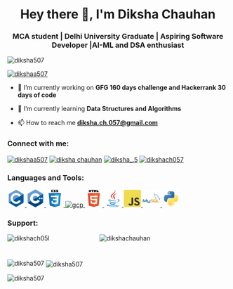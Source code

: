 <h1 align="center">Hey there 👋, I'm Diksha Chauhan</h1>
<h3 align="center">MCA student | Delhi University Graduate | Aspiring Software Developer |AI-ML and DSA enthusiast</h3>

<p align="left"> <img src="https://komarev.com/ghpvc/?username=diksha507&label=Profile%20views&color=0e75b6&style=flat" alt="diksha507" /> </p>

<p align="left"> <a href="https://twitter.com/dikshaa507" target="blank"><img src="https://img.shields.io/twitter/follow/dikshaa507?logo=twitter&style=for-the-badge" alt="dikshaa507" /></a> </p>

- 🔭 I’m currently working on **GFG 160 days challenge and Hackerrank 30 days of code**

- 🌱 I’m currently learning **Data Structures and Algorithms**

- 📫 How to reach me **diksha.ch.057@gmail.com**

<h3 align="left">Connect with me:</h3>
<p align="left">
<a href="https://twitter.com/dikshaa507" target="blank"><img align="center" src="https://raw.githubusercontent.com/rahuldkjain/github-profile-readme-generator/master/src/images/icons/Social/twitter.svg" alt="dikshaa507" height="30" width="40" /></a>
<a href="https://linkedin.com/in/diksha-chauhan-275044227" target="blank"><img align="center" src="https://raw.githubusercontent.com/rahuldkjain/github-profile-readme-generator/master/src/images/icons/Social/linked-in-alt.svg" alt="diksha chauhan" height="30" width="40" /></a>
<a href="https://instagram.com/diksha_.5" target="blank"><img align="center" src="https://raw.githubusercontent.com/rahuldkjain/github-profile-readme-generator/master/src/images/icons/Social/instagram.svg" alt="diksha_.5" height="30" width="40" /></a>
<a href="https://auth.geeksforgeeks.org/user/dikshach057" target="blank"><img align="center" src="https://raw.githubusercontent.com/rahuldkjain/github-profile-readme-generator/master/src/images/icons/Social/geeks-for-geeks.svg" alt="dikshach057" height="30" width="40" /></a>
</p>

<h3 align="left">Languages and Tools:</h3>
<p align="left"> <a href="https://www.cprogramming.com/" target="_blank" rel="noreferrer"> <img src="https://raw.githubusercontent.com/devicons/devicon/master/icons/c/c-original.svg" alt="c" width="40" height="40"/> </a> <a href="https://www.w3schools.com/cpp/" target="_blank" rel="noreferrer"> <img src="https://raw.githubusercontent.com/devicons/devicon/master/icons/cplusplus/cplusplus-original.svg" alt="cplusplus" width="40" height="40"/> </a> <a href="https://www.w3schools.com/css/" target="_blank" rel="noreferrer"> <img src="https://raw.githubusercontent.com/devicons/devicon/master/icons/css3/css3-original-wordmark.svg" alt="css3" width="40" height="40"/> </a> <a href="https://cloud.google.com" target="_blank" rel="noreferrer"> <img src="https://www.vectorlogo.zone/logos/google_cloud/google_cloud-icon.svg" alt="gcp" width="40" height="40"/> </a> <a href="https://www.w3.org/html/" target="_blank" rel="noreferrer"> <img src="https://raw.githubusercontent.com/devicons/devicon/master/icons/html5/html5-original-wordmark.svg" alt="html5" width="40" height="40"/> </a> <a href="https://www.java.com" target="_blank" rel="noreferrer"> <img src="https://raw.githubusercontent.com/devicons/devicon/master/icons/java/java-original.svg" alt="java" width="40" height="40"/> </a> <a href="https://developer.mozilla.org/en-US/docs/Web/JavaScript" target="_blank" rel="noreferrer"> <img src="https://raw.githubusercontent.com/devicons/devicon/master/icons/javascript/javascript-original.svg" alt="javascript" width="40" height="40"/> </a> <a href="https://www.mysql.com/" target="_blank" rel="noreferrer"> <img src="https://raw.githubusercontent.com/devicons/devicon/master/icons/mysql/mysql-original-wordmark.svg" alt="mysql" width="40" height="40"/> </a> <a href="https://www.python.org" target="_blank" rel="noreferrer"> <img src="https://raw.githubusercontent.com/devicons/devicon/master/icons/python/python-original.svg" alt="python" width="40" height="40"/> </a> </p>

<h3 align="left">Support:</h3>
<p><a href="https://www.buymeacoffee.com/dikshach05l"> <img align="left" src="https://cdn.buymeacoffee.com/buttons/v2/default-yellow.png" height="50" width="210" alt="dikshach05l" /></a><a href="https://ko-fi.com/dikshachauhan"> <img align="left" src="https://cdn.ko-fi.com/cdn/kofi3.png?v=3" height="50" width="210" alt="dikshachauhan" /></a></p><br><br>

<h3 align="left">     </h3>

<p><img align="left" src="https://github-readme-stats.vercel.app/api/top-langs?username=diksha507&show_icons=true&locale=en&layout=compact" alt="diksha507" /></p>

<p>&nbsp;<img align="center" src="https://github-readme-stats.vercel.app/api?username=diksha507&show_icons=true&locale=en" alt="diksha507" /></p>

<p><img align="center" src="https://github-readme-streak-stats.herokuapp.com/?user=diksha507&" alt="diksha507" /></p>


